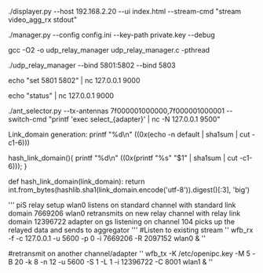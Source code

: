 ./displayer.py --host 192.168.2.20 --ui index.html --stream-cmd "stream video_agg_rx stdout"

./manager.py --config config.ini --key-path private.key --debug


gcc -O2 -o udp_relay_manager udp_relay_manager.c -pthread

./udp_relay_manager --bind 5801:5802 --bind 5803

echo "set 5801 5802" | nc 127.0.0.1 9000

echo "status" | nc 127.0.0.1 9000


./ant_selector.py --tx-antennas 7f000001000000,7f000001000001 --switch-cmd "printf 'exec select_{adapter}' | nc -N 127.0.0.1 9500"



Link_domain generation:
printf "%d\n" $((0x$(echo -n default | sha1sum | cut -c1-6)))

hash_link_domain(){ printf "%d\n" $((0x$(printf "%s" "$1" | sha1sum | cut -c1-6))); }

def hash_link_domain(link_domain):
    return int.from_bytes(hashlib.sha1(link_domain.encode('utf-8')).digest()[:3], 'big')



'''
piS relay setup
wlan0 listens on standard channel with standard link domain 7669206
wlan0 retransmits on new relay channel with relay link domain 12396722
adapter on gs listening on channel 104 picks up the relayed data and sends to aggregator
'''
#Listen to existing stream
''
wfb_rx -f -c 127.0.0.1 -u 5600 -p 0 -i 7669206 -R 2097152 wlan0 &
''

#retransmit on another channel/adapter
''
wfb_tx -K /etc/openipc.key -M 5 -B 20 -k 8 -n 12 -u 5600 -S 1 -L 1 -i 12396722 -C 8001 wlan1 &
''
